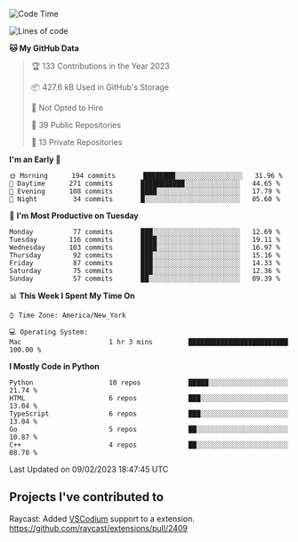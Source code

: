 <!--START_SECTION:waka-->
![Code Time](http://img.shields.io/badge/Code%20Time-239%20hrs%201%20min-blue)

![Lines of code](https://img.shields.io/badge/From%20Hello%20World%20I%27ve%20Written-3%20Million%20lines%20of%20code-blue)

**🐱 My GitHub Data** 

> 🏆 133 Contributions in the Year 2023
 > 
> 📦 427.6 kB Used in GitHub's Storage 
 > 
> 🚫 Not Opted to Hire
 > 
> 📜 39 Public Repositories 
 > 
> 🔑 13 Private Repositories  
 > 
**I'm an Early 🐤** 

```text
🌞 Morning      194 commits       ████████░░░░░░░░░░░░░░░░░   31.96 % 
🌆 Daytime      271 commits       ███████████░░░░░░░░░░░░░░   44.65 % 
🌃 Evening      108 commits       ████░░░░░░░░░░░░░░░░░░░░░   17.79 % 
🌙 Night         34 commits       █░░░░░░░░░░░░░░░░░░░░░░░░   05.60 % 

```
📅 **I'm Most Productive on Tuesday** 

```text
Monday          77 commits       ███░░░░░░░░░░░░░░░░░░░░░░   12.69 % 
Tuesday        116 commits       ████░░░░░░░░░░░░░░░░░░░░░   19.11 % 
Wednesday      103 commits       ████░░░░░░░░░░░░░░░░░░░░░   16.97 % 
Thursday        92 commits       ███░░░░░░░░░░░░░░░░░░░░░░   15.16 % 
Friday          87 commits       ███░░░░░░░░░░░░░░░░░░░░░░   14.33 % 
Saturday        75 commits       ███░░░░░░░░░░░░░░░░░░░░░░   12.36 % 
Sunday          57 commits       ██░░░░░░░░░░░░░░░░░░░░░░░   09.39 % 

```


📊 **This Week I Spent My Time On** 

```text
⌚︎ Time Zone: America/New_York

💻 Operating System: 
Mac                      1 hr 3 mins         █████████████████████████   100.00 % 

```

**I Mostly Code in Python** 

```text
Python                   10 repos            █████░░░░░░░░░░░░░░░░░░░░   21.74 % 
HTML                     6 repos             ███░░░░░░░░░░░░░░░░░░░░░░   13.04 % 
TypeScript               6 repos             ███░░░░░░░░░░░░░░░░░░░░░░   13.04 % 
Go                       5 repos             ██░░░░░░░░░░░░░░░░░░░░░░░   10.87 % 
C++                      4 repos             ██░░░░░░░░░░░░░░░░░░░░░░░   08.70 % 

```



 Last Updated on 09/02/2023 18:47:45 UTC
<!--END_SECTION:waka-->

## Projects I've contributed to
Raycast: Added [VSCodium](https://github.com/VSCodium/vscodium) support to a extension. https://github.com/raycast/extensions/pull/2409
